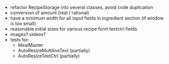 - refactor RecipeStorage into several classes, avoid code duplication
- conversion of amount (real / rational)
- have a minimum width for all input fields in ingredient section (if window is too small)
- reasonable initial sizes for various recipe form textctrl fields
- images? videos?
- tests for:
  + MealMaster
  + AutoResizeMultilineText (partially)
  + AutoResizeTextCtrl (partially)
